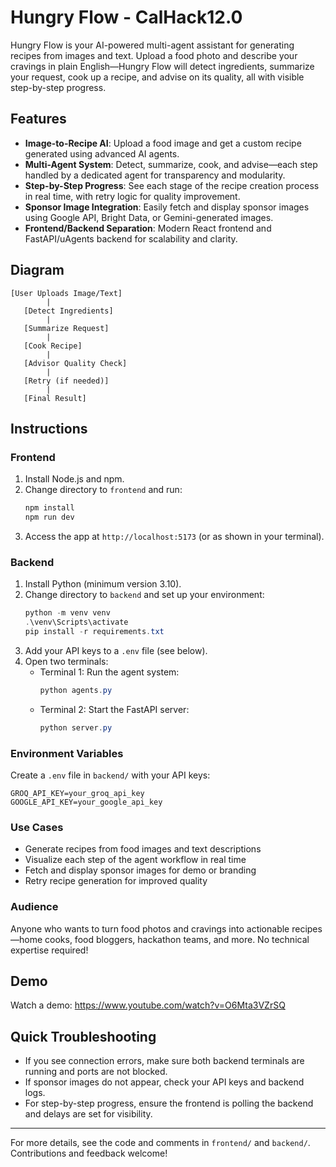 # Hungry Flow - CalHack12.0

Hungry Flow is your AI-powered multi-agent assistant for generating recipes from images and text. Upload a food photo and describe your cravings in plain English—Hungry Flow will detect ingredients, summarize your request, cook up a recipe, and advise on its quality, all with visible step-by-step progress.

## Features
- **Image-to-Recipe AI**: Upload a food image and get a custom recipe generated using advanced AI agents.
- **Multi-Agent System**: Detect, summarize, cook, and advise—each step handled by a dedicated agent for transparency and modularity.
- **Step-by-Step Progress**: See each stage of the recipe creation process in real time, with retry logic for quality improvement.
- **Sponsor Image Integration**: Easily fetch and display sponsor images using Google API, Bright Data, or Gemini-generated images.
- **Frontend/Backend Separation**: Modern React frontend and FastAPI/uAgents backend for scalability and clarity.

## Diagram
```
[User Uploads Image/Text]
        |
   [Detect Ingredients]
        |
   [Summarize Request]
        |
   [Cook Recipe]
        |
   [Advisor Quality Check]
        |
   [Retry (if needed)]
        |
   [Final Result]
```

## Instructions

### Frontend
1. Install Node.js and npm.
2. Change directory to `frontend` and run:
   ```powershell
   npm install
   npm run dev
   ```
3. Access the app at `http://localhost:5173` (or as shown in your terminal).

### Backend
1. Install Python (minimum version 3.10).
2. Change directory to `backend` and set up your environment:
   ```powershell
   python -m venv venv
   .\venv\Scripts\activate
   pip install -r requirements.txt
   ```
3. Add your API keys to a `.env` file (see below).
4. Open two terminals:
   - Terminal 1: Run the agent system:
     ```powershell
     python agents.py
     ```
   - Terminal 2: Start the FastAPI server:
     ```powershell
     python server.py
     ```

### Environment Variables
Create a `.env` file in `backend/` with your API keys:
```
GROQ_API_KEY=your_groq_api_key
GOOGLE_API_KEY=your_google_api_key

```

### Use Cases
- Generate recipes from food images and text descriptions
- Visualize each step of the agent workflow in real time
- Fetch and display sponsor images for demo or branding
- Retry recipe generation for improved quality

### Audience
Anyone who wants to turn food photos and cravings into actionable recipes—home cooks, food bloggers, hackathon teams, and more. No technical expertise required!

## Demo
Watch a demo: https://www.youtube.com/watch?v=O6Mta3VZrSQ

## Quick Troubleshooting
- If you see connection errors, make sure both backend terminals are running and ports are not blocked.
- If sponsor images do not appear, check your API keys and backend logs.
- For step-by-step progress, ensure the frontend is polling the backend and delays are set for visibility.

---
For more details, see the code and comments in `frontend/` and `backend/`. Contributions and feedback welcome!
